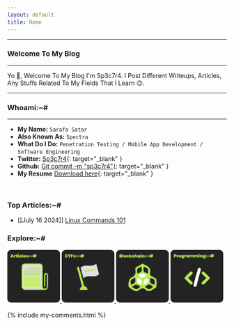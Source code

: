 ```yaml
---
layout: default
title: Home
---
```


* * *
### Welcome To My Blog 
* * *

Yo 👋, Welcome To My Blog I'm Sp3c7r4. I Post Different Writeups, Articles, Any Stuffs Related To My Fields That I Learn 😉. 

* * *
### Whoami:~#
* * *

- **My Name:**    `Sarafa Satar`
- **Also Known As:** `Spectra`
- **What Do I Do:**  `Penetration Testing / Mobile App Development / Software Engineering`
- **Twitter:** [Sp3c7r4](https://twitter.com/sp3c7r4_gee){: target="_blank" }
- **Github:** [Git commit -m "sp3c7r4"](https://github.com/sp3c7r4){: target="_blank" }
- **My Resume** [Download here](https://raw.githubusercontent.com/sp3c7r4/sp3c7r4/356f8b9c17007279a83d6722dca742c5f4be80f3/Resume.pdf){: target="_blank" }
<br/>

### **Top Articles:~#**
- [[July 16 2024]] [Linux Commands 101](./contents/Articles/posts/Linux101)<br/>

### **Explore:~#**
<div >
<a href="./contents/Articles/index">
  <img src="./assets/images/Articles.png" alt="Cybersecurity Roadmap" style="width: 24%; height: auto;">
</a>
<a href="./contents/CTF/index">
  <img src="./assets/images/Ctfs.png" alt="Cybersecurity Roadmap" style="width: 24%; height: auto;">
</a>
<a href="./contents/Blockchain/index">
  <img src="./assets/images/Asset 13.png" alt="Cybersecurity Roadmap" style="width: 24%; height: auto;">
</a>
<a href="./contents/Programming/index">
  <img src="./assets/images/Programming.png" alt="Cybersecurity Roadmap" style="width: 24%; height: auto;">
</a>
</div><br/>
 {% include my-comments.html %}



<!-- * * *
### **Hacker101 CTF's:~#**
* * *

- [[July 5 2024]] [A little something to get you started](./contents/Cybersecurity101/A%20little%20something%20to%20get%20you%20started.html)<br/>
- [[July 5 2024]] [Cybersecurity Roadmap](./contents/Cybersecurity101/CyberSecurity-Roadmap.html) -->